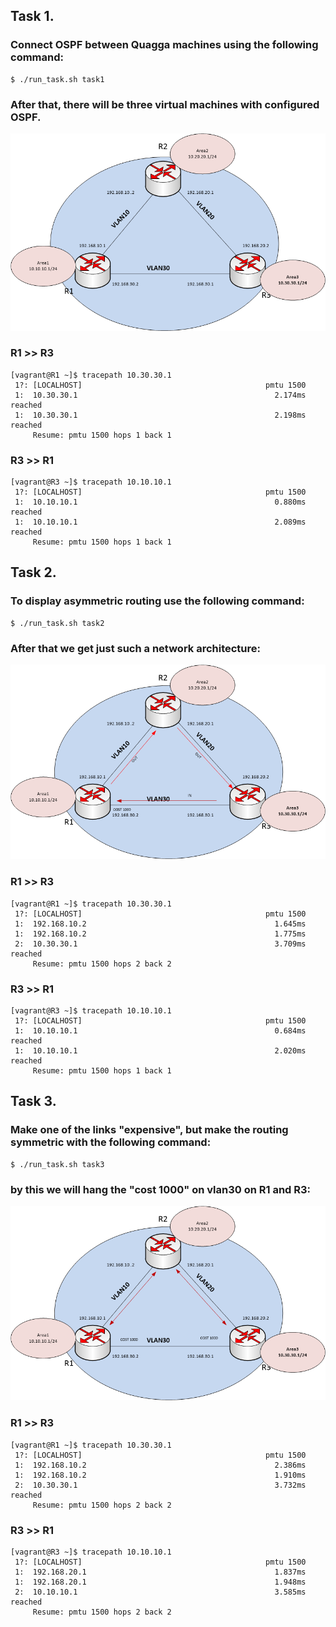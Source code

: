 ## Task 1.
### Connect OSPF between Quagga machines using the following command:
```
$ ./run_task.sh task1
```
### After that, there will be three virtual machines with configured OSPF.
<img src="images/task1.png"><br>

### R1 >> R3
```
[vagrant@R1 ~]$ tracepath 10.30.30.1
 1?: [LOCALHOST]                                         pmtu 1500
 1:  10.30.30.1                                            2.174ms reached
 1:  10.30.30.1                                            2.198ms reached
     Resume: pmtu 1500 hops 1 back 1
```

### R3 >> R1
```
[vagrant@R3 ~]$ tracepath 10.10.10.1
 1?: [LOCALHOST]                                         pmtu 1500
 1:  10.10.10.1                                            0.880ms reached
 1:  10.10.10.1                                            2.089ms reached
     Resume: pmtu 1500 hops 1 back 1
```

## Task 2.
### To display asymmetric routing use the following command:
```
$ ./run_task.sh task2
```
### After that we get just such a network architecture:
<img src="images/task2.png"><br>

### R1 >> R3
```
[vagrant@R1 ~]$ tracepath 10.30.30.1
 1?: [LOCALHOST]                                         pmtu 1500
 1:  192.168.10.2                                          1.645ms
 1:  192.168.10.2                                          1.775ms
 2:  10.30.30.1                                            3.709ms reached
     Resume: pmtu 1500 hops 2 back 2
```

### R3 >> R1
```
[vagrant@R3 ~]$ tracepath 10.10.10.1
 1?: [LOCALHOST]                                         pmtu 1500
 1:  10.10.10.1                                            0.684ms reached
 1:  10.10.10.1                                            2.020ms reached
     Resume: pmtu 1500 hops 1 back 1
```

## Task 3.
### Make one of the links "expensive", but make the routing symmetric with the following command:
```
$ ./run_task.sh task3
```
### by this we will hang the "cost 1000" on vlan30 on R1 and R3:
<img src="images/task3.png"><br>

### R1 >> R3
```
[vagrant@R1 ~]$ tracepath 10.30.30.1
 1?: [LOCALHOST]                                         pmtu 1500
 1:  192.168.10.2                                          2.386ms
 1:  192.168.10.2                                          1.910ms
 2:  10.30.30.1                                            3.732ms reached
     Resume: pmtu 1500 hops 2 back 2
```

### R3 >> R1
```
[vagrant@R3 ~]$ tracepath 10.10.10.1
 1?: [LOCALHOST]                                         pmtu 1500
 1:  192.168.20.1                                          1.837ms
 1:  192.168.20.1                                          1.948ms
 2:  10.10.10.1                                            3.585ms reached
     Resume: pmtu 1500 hops 2 back 2
```
